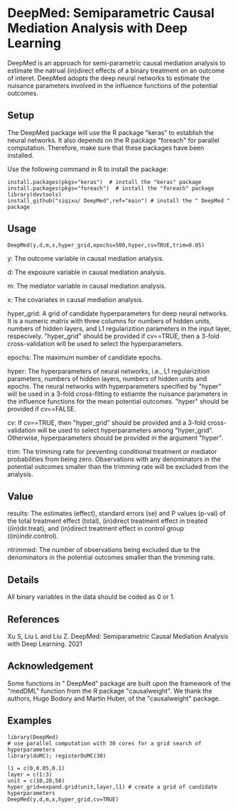 # DeepMed: Semiparametric Causal Mediation Analysis with Deep Learning
DeepMed is an approach for semi-parametric causal mediation analysis to estimate the natrual (in)direct effects of a binary treatment on an outcome of interet. DeepMed adopts the deep neural networks to estimate the nuisance parameters involved in the influence functions of the potential outcomes.
## Setup
The DeepMed package will use the R package "keras" to establish the neural networks. It also depends on the R package "foreach" for parallel computation. Therefore, make sure that these packages have been installed.

Use the following command in R to install the package:
```
install.packages(pkgs="keras")  # install the "keras" package
install.packages(pkgs="foreach")  # install the "foreach" package
library(devtools)
install_github("siqixu/ DeepMed",ref="main") # install the " DeepMed " package
```
## Usage
```
DeepMed(y,d,m,x,hyper_grid,epochs=500,hyper,cv=TRUE,trim=0.05)
```
y: The outcome variable in causal mediation analysis.

d: The exposure variable in causal mediation analysis.

m: The mediator variable in causal mediation analysis.

x: The covariates in causal mediation analysis.

hyper_grid: A grid of candidate hyperparameters for deep neural networks. It is a numeric matrix with three columns for numbers of hidden units, numbers of hidden layers, and L1 regularizition parameters in the input layer, respecively. "hyper_grid" should be provided if cv==TRUE, then a 3-fold cross-validation will be used to select the hyperparameters.

epochs: The maximum number of candidate epochs.

hyper: The hyperparameters of neural networks, i.e., L1 regularizition parameters, numbers of hidden layers, numbers of hidden units and epochs. The neural networks with hyperparameters specified by "hyper" will be used in a 3-fold cross-fitting to estiamte the nuisance parameters in the influence functions for the mean potential outcomes. "hyper" should be provided if cv==FALSE.
  
cv: If cv==TRUE, then "hyper_grid" should be provided and a 3-fold cross-validation will be used to select hyperparameters among "hyper_grid". Otherwise, hyperparameters should be provided in the argument "hyper".
  
trim: The trimming rate for preventing conditional treatment or mediator probabilities from being zero. Observations with any denominators in the potential outcomes smaller than the trimming rate will be excluded from the analysis.

## Value
 results: The estimates (effect), standard errors (se) and P values (p-val) of the total treatment effect (total), (in)direct treatment effect in treated ((in)dir.treat), and (in)direct treatment effect in control group ((in)indir.control).
 
 ntrimmed: The number of observations being excluded due to the denominators in the potential outcomes smaller than the trimming rate.


## Details
All binary variables in the data should be coded as 0 or 1.

## References
Xu S, Liu L and Liu Z. DeepMed: Semiparametric Causal Mediation Analysis with Deep Learning. 2021

## Acknowledgement
Some functions in " DeepMed" package are built upon the framework of the "medDML" function from the R package "causalweight". We thank the authors, Hugo Bodory and Martin Huber, of the "causalweight" package.

## Examples
```
library(DeepMed)
# use parallel computation with 30 cores for a grid search of hyperparameters
library(doMC); registerDoMC(30)

l1 = c(0,0.05,0.1)
layer = c(1:3)
unit = c(10,20,50)
hyper_grid=expand.grid(unit,layer,l1) # create a grid of candidate hyperparameters
DeepMed(y,d,m,x,hyper_grid,cv=TRUE)
```

  
  
  
